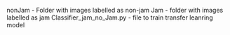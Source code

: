 nonJam - Folder with images labelled as non-jam
Jam - folder with images labelled as jam
Classifier_jam_no_Jam.py - file to train transfer leanring model
